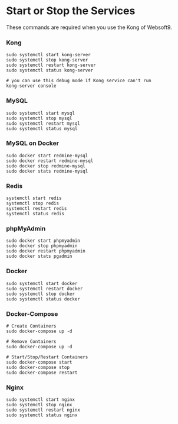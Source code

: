 # Start or Stop the Services

These commands are required when you use the Kong of Websoft9.

### Kong

```shell
sudo systemctl start kong-server
sudo systemctl stop kong-server
sudo systemctl restart kong-server
sudo systemctl status kong-server

# you can use this debug mode if Kong service can't run
kong-server console
```

### MySQL

```shell
sudo systemctl start mysql
sudo systemctl stop mysql
sudo systemctl restart mysql
sudo systemctl status mysql
```

### MySQL on Docker

```shell
sudo docker start redmine-mysql
sudo docker restart redmine-mysql
sudo docker stop redmine-mysql
sudo docker stats redmine-mysql
```

### Redis

```shell
systemctl start redis
systemctl stop redis
systemctl restart redis
systemctl status redis
```

### phpMyAdmin

```shell
sudo docker start phpmyadmin
sudo docker stop phpmyadmin
sudo docker restart phpmyadmin
sudo docker stats pgadmin
```

### Docker

```shell
sudo systemctl start docker
sudo systemctl restart docker
sudo systemctl stop docker
sudo systemctl status docker
```

### Docker-Compose

```
# Create Containers
sudo docker-compose up -d

# Remove Containers
sudo docker-compose up -d

# Start/Stop/Restart Containers
sudo docker-compose start
sudo docker-compose stop
sudo docker-compose restart
```

### Nginx

```shell
sudo systemctl start nginx
sudo systemctl stop nginx
sudo systemctl restart nginx
sudo systemctl status nginx
```
